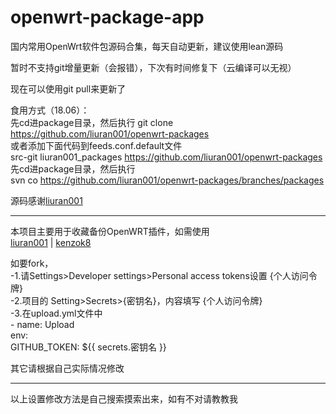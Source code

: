 # openwrt-package-app
  国内常用OpenWrt软件包源码合集，每天自动更新，建议使用lean源码


  暂时不支持git增量更新（会报错），下次有时间修复下（云编译可以无视）

  现在可以使用git pull来更新了

  食用方式（18.06）：<br>
  先cd进package目录，然后执行
   git clone https://github.com/liuran001/openwrt-packages<br>
  或者添加下面代码到feeds.conf.default文件<br>
   src-git liuran001_packages https://github.com/liuran001/openwrt-packages<br>
  先cd进package目录，然后执行<br>
   svn co https://github.com/liuran001/openwrt-packages/branches/packages<br>
 
   源码感谢[liuran001](https://github.com/liuran001/openwrt-packages)<br>

-------------------------------------------------------------------------------
  本项目主要用于收藏备份OpenWRT插件，如需使用<br>
  [liuran001](https://github.com/liuran001/openwrt-packages) | [kenzok8](https://github.com/kenzok8/openwrt-packages)<br>

   如要fork，<br>
   -1.请Settings>Developer settings>Personal access tokens设置 {个人访问令牌}<br>
   -2.项目的 Setting>Secrets>{密钥名}，内容填写 {个人访问令牌}<br>
   -3.在upload.yml文件中<br>
        - name: Upload<br>
             env: <br>
               GITHUB_TOKEN: ${{ secrets.密钥名 }}<br>
 
   其它请根据自己实际情况修改<br>
 
   ------------------------------------------------------------------------------
   以上设置修改方法是自己搜索摸索出来，如有不对请教教我<br>
